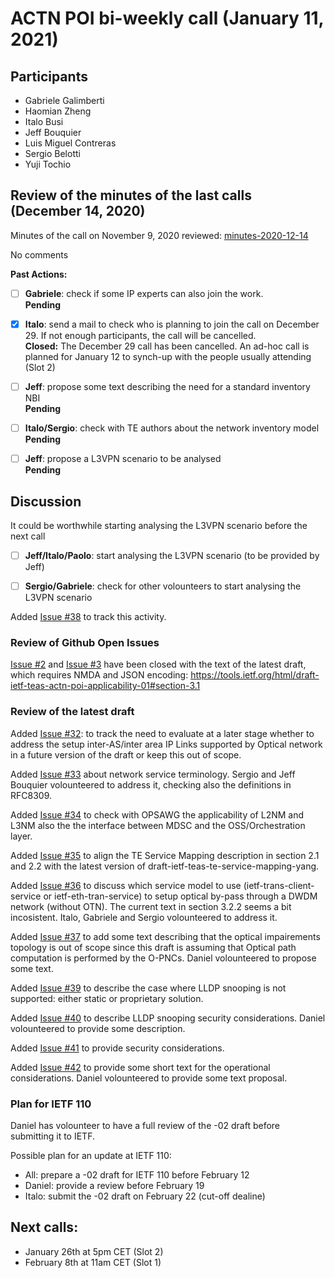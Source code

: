 # ACTN POI bi-weekly call (January 11, 2021)

## Participants
- Gabriele Galimberti
- Haomian Zheng
- Italo Busi
- Jeff Bouquier
- Luis Miguel Contreras
- Sergio Belotti
- Yuji Tochio

## Review of the minutes of the last calls (December 14, 2020)


Minutes of the call on November 9, 2020 reviewed: [minutes-2020-12-14](https://github.com/FabioPeruzzini/actn-poi/blob/master/minutes/minutes-2020-12-14.md)

No comments

**Past Actions:**
- [ ] __Gabriele__: check if some IP experts can also join the work.\
__Pending__

- [x] **Italo**: send a mail to check who is planning to join the call on December 29. If not enough participants, the call will be cancelled.\
__Closed:__ The December 29 call has been cancelled. An ad-hoc call is planned for January 12 to synch-up with the people usually attending (Slot 2)

- [ ] **Jeff**: propose some text describing the need for a standard inventory NBI\
__Pending__

- [ ] **Italo/Sergio**: check with TE authors about the network inventory model\
__Pending__

- [ ] **Jeff**: propose a L3VPN scenario to be analysed\
__Pending__

## Discussion

It could be worthwhile starting analysing the L3VPN scenario before the next call

- [ ] **Jeff/Italo/Paolo**: start analysing the L3VPN scenario (to be provided by Jeff)

- [ ] **Sergio/Gabriele**: check for other volounteers to start analysing the L3VPN scenario

Added [Issue #38](https://github.com/FabioPeruzzini/actn-poi/issues/38) to track this activity.

### Review of Github Open Issues

[Issue #2](https://github.com/FabioPeruzzini/actn-poi/issues/2) and [Issue #3](https://github.com/FabioPeruzzini/actn-poi/issues/3) have been closed with the text of the latest draft, which requires NMDA and JSON encoding: https://tools.ietf.org/html/draft-ietf-teas-actn-poi-applicability-01#section-3.1

### Review of the latest draft

Added [Issue #32](https://github.com/FabioPeruzzini/actn-poi/issues/32): to track the need to evaluate at a later stage whether to address the setup inter-AS/inter area IP Links supported by Optical network in a future version of the draft or keep this out of scope.

Added [Issue #33](https://github.com/FabioPeruzzini/actn-poi/issues/33) about network service terminology. Sergio and Jeff Bouquier volounteered to address it, checking also the definitions in RFC8309.

Added [Issue #34](https://github.com/FabioPeruzzini/actn-poi/issues/34) to check with OPSAWG the applicability of L2NM and L3NM also the the interface between MDSC and the OSS/Orchestration layer.

Added [Issue #35](https://github.com/FabioPeruzzini/actn-poi/issues/35) to align the TE Service Mapping description in section 2.1 and 2.2 with the latest version of draft-ietf-teas-te-service-mapping-yang.

Added [Issue #36](https://github.com/FabioPeruzzini/actn-poi/issues/36) to discuss which service model to use (ietf-trans-client-service or ietf-eth-tran-service) to setup optical by-pass through a DWDM network (without OTN). The current text in section 3.2.2 seems a bit incosistent. Italo, Gabriele and Sergio volounteered to address it.

Added [Issue #37](https://github.com/FabioPeruzzini/actn-poi/issues/37) to add some text describing that the optical impairements topology is out of scope since this draft is assuming that Optical path computation is performed by the O-PNCs. Daniel volounteered to propose some text.

Added [Issue #39](https://github.com/FabioPeruzzini/actn-poi/issues/39) to describe the case where LLDP snooping is not supported: either static or proprietary solution.

Added [Issue #40](https://github.com/FabioPeruzzini/actn-poi/issues/40) to describe LLDP snooping security considerations. Daniel volounteered to provide some description.

Added [Issue #41](https://github.com/FabioPeruzzini/actn-poi/issues/41) to provide security considerations.

Added [Issue #42](https://github.com/FabioPeruzzini/actn-poi/issues/42) to provide some short text for the operational considerations. Daniel volounteered to provide some text proposal.

### Plan for IETF 110

Daniel has volounteer to have a full review of the -02 draft before submitting it to IETF.

Possible plan for an update at IETF 110:
- All: prepare a -02 draft for IETF 110 before February 12
- Daniel: provide a review before February 19
- Italo: submit the -02 draft on February 22 (cut-off dealine)

## Next calls:
- January 26th at 5pm CET (Slot 2)
- February 8th at 11am CET (Slot 1)
